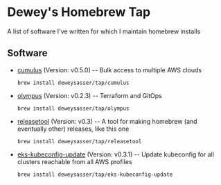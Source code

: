 # Dewey's Homebrew Tap

A list of software I've written for which I maintain homebrew installs

## Software

* [cumulus](https://github.com/deweysasser/cumulus) (Version: v0.5.0) -- Bulk access to multiple AWS clouds

  ```brew install deweysasser/tap/cumulus```


* [olympus](https://github.com/deweysasser/olympus) (Version: v0.2.3) -- Terraform and GitOps

  ```brew install deweysasser/tap/olympus```


* [releasetool](https://github.com/deweysasser/releasetool) (Version: v0.3) -- A tool for making homebrew (and eventually other) releases, like this one

  ```brew install deweysasser/tap/releasetool```


* [eks-kubeconfig-update](https://github.com/deweysasser/eks-kubeconfig-update) (Version: v0.3.1) -- Update kubeconfig for all clusters reachable from all AWS profiles

  ```brew install deweysasser/tap/eks-kubeconfig-update```

